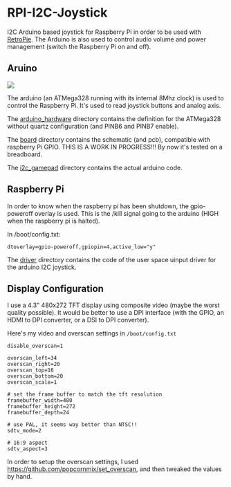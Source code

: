 RPI-I2C-Joystick
==========
I2C Arduino based joystick for Raspberry Pi in order to be used with [RetroPie](https://github.com/RetroPie/RetroPie-Setup).
The Arduino is also used to control audio volume and power management (switch the Raspberry Pi on and off).

Aruino
---------------

![](https://github.com/piloChambert/RPI-I2C-Joystick/documentation/arduino_RPi_Joystick.png)

The arduino (an ATMega328 running with its internal 8Mhz clock) is used to control the Raspberry Pi. It's used to read joystick buttons and analog axis. 

The [arduino_hardware](https://github.com/piloChambert/RPI-I2C-Joystick/tree/master/arduino_hardware) directory contains the definition for the ATMega328 without quartz configuration (and PINB6 and PINB7 enable).

The [board](https://github.com/piloChambert/RPI-I2C-Joystick/board) directory contains the schematic (and pcb), compatible with raspberry Pi GPIO. THIS IS A WORK IN PROGRESS!!! By now it's tested on a breadboard.

The [i2c_gamepad](https://github.com/piloChambert/RPI-I2C-Joystick/i2c_gamepad) directory contains the actual arduino code. 

Raspberry Pi
------------

In order to know when the raspberry pi has been shutdown, the gpio-poweroff overlay is used. This is the /kill signal going to the arduino (HIGH when the raspberry pi is halted).

In /boot/config.txt:
```
dtoverlay=gpio-poweroff,gpiopin=4,active_low="y"
```

The [driver](https://github.com/piloChambert/RPI-I2C-Joystick/driver) directory contains the code of the user space uinput driver for the arduino I2C joystick.

Display Configuration
---------------------

I use a 4.3" 480x272 TFT display using composite video (maybe the worst quality possible). It would be better to use a DPI interface (with the GPIO, an HDMI to DPI converter, or a DSI to DPI converter).

Here's my video and overscan settings in `/boot/config.txt`
```
disable_overscan=1

overscan_left=34
overscan_right=20
overscan_top=16
overscan_bottom=20
overscan_scale=1

# set the frame buffer to match the tft resolution
framebuffer_width=480
framebuffer_height=272
framebuffer_depth=24

# use PAL, it seems way better than NTSC!!
sdtv_mode=2

# 16:9 aspect
sdtv_aspect=3

```

In order to setup the overscan settings, I used https://github.com/popcornmix/set_overscan, and then tweaked the values by hand.
